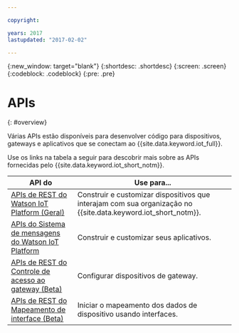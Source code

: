 ```yaml
---

copyright:

years: 2017
lastupdated: "2017-02-02"

---
```


{:new_window: target="blank"}
{:shortdesc: .shortdesc}
{:screen: .screen}
{:codeblock: .codeblock}
{:pre: .pre}


# APIs
{: #overview}

Várias APIs estão disponíveis para desenvolver código para dispositivos, gateways e aplicativos que se conectam ao {{site.data.keyword.iot_full}}.

Use os links na tabela a seguir para descobrir mais sobre as APIs fornecidas pelo {{site.data.keyword.iot_short_notm}}.

API do                     | Use para...       
------------- | ------------- 
[APIs de REST do Watson IoT Platform (Geral)](https://docs.internetofthings.ibmcloud.com/swagger/v0002.html)  |  Construir e customizar dispositivos que interajam com sua organização no {{site.data.keyword.iot_short_notm}}.
[APIs do Sistema de mensagens do Watson IoT Platform](https://docs.internetofthings.ibmcloud.com/swagger/http-messaging.html)   | Construir e customizar seus aplicativos.   
[APIs de REST do Controle de acesso ao gateway (Beta)](https://docs.internetofthings.ibmcloud.com/swagger/limited-gateway.html)   | Configurar dispositivos de gateway.
[APIs de REST do Mapeamento de interface (Beta)](https://docs.internetofthings.ibmcloud.com/swagger/info-mgmt-beta.html)   |   Iniciar o mapeamento dos dados de dispositivo usando interfaces.
